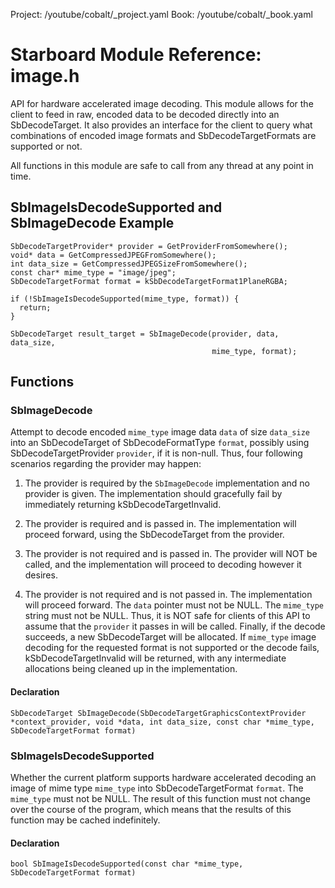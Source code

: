 Project: /youtube/cobalt/_project.yaml
Book: /youtube/cobalt/_book.yaml

# Starboard Module Reference: image.h

API for hardware accelerated image decoding. This module allows for the client
to feed in raw, encoded data to be decoded directly into an SbDecodeTarget. It
also provides an interface for the client to query what combinations of encoded
image formats and SbDecodeTargetFormats are supported or not.

All functions in this module are safe to call from any thread at any point in
time.

## SbImageIsDecodeSupported and SbImageDecode Example ##

```
SbDecodeTargetProvider* provider = GetProviderFromSomewhere();
void* data = GetCompressedJPEGFromSomewhere();
int data_size = GetCompressedJPEGSizeFromSomewhere();
const char* mime_type = "image/jpeg";
SbDecodeTargetFormat format = kSbDecodeTargetFormat1PlaneRGBA;

if (!SbImageIsDecodeSupported(mime_type, format)) {
  return;
}

SbDecodeTarget result_target = SbImageDecode(provider, data, data_size,
                                             mime_type, format);
```

## Functions ##

### SbImageDecode ###

Attempt to decode encoded `mime_type` image data `data` of size `data_size` into
an SbDecodeTarget of SbDecodeFormatType `format`, possibly using
SbDecodeTargetProvider `provider`, if it is non-null. Thus, four following
scenarios regarding the provider may happen:

1.  The provider is required by the `SbImageDecode` implementation and no
    provider is given. The implementation should gracefully fail by immediately
    returning kSbDecodeTargetInvalid.

1.  The provider is required and is passed in. The implementation will proceed
    forward, using the SbDecodeTarget from the provider.

1.  The provider is not required and is passed in. The provider will NOT be
    called, and the implementation will proceed to decoding however it desires.

1.  The provider is not required and is not passed in. The implementation will
    proceed forward. The `data` pointer must not be NULL. The `mime_type` string
    must not be NULL. Thus, it is NOT safe for clients of this API to assume
    that the `provider` it passes in will be called. Finally, if the decode
    succeeds, a new SbDecodeTarget will be allocated. If `mime_type` image
    decoding for the requested format is not supported or the decode fails,
    kSbDecodeTargetInvalid will be returned, with any intermediate allocations
    being cleaned up in the implementation.

#### Declaration ####

```
SbDecodeTarget SbImageDecode(SbDecodeTargetGraphicsContextProvider *context_provider, void *data, int data_size, const char *mime_type, SbDecodeTargetFormat format)
```

### SbImageIsDecodeSupported ###

Whether the current platform supports hardware accelerated decoding an image of
mime type `mime_type` into SbDecodeTargetFormat `format`. The `mime_type` must
not be NULL. The result of this function must not change over the course of the
program, which means that the results of this function may be cached
indefinitely.

#### Declaration ####

```
bool SbImageIsDecodeSupported(const char *mime_type, SbDecodeTargetFormat format)
```
